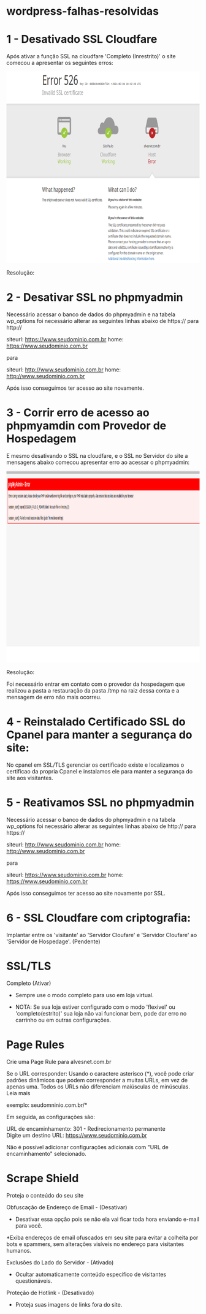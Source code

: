 # wordpress-falhas-resolvidas

# 1 - Desativado SSL Cloudfare

Após ativar a função SSL na cloudfare 'Completo (Inrestrito)' o site comecou a apresentar os seguintes erros:

<p align="center">
    <img src="/invalid-ssl-certificate.png" width="800" height="500">
</p>

Resolução:

# 2 - Desativar SSL no phpmyadmin

Necessário acessar o banco de dados do phpmyadmin e na tabela wp_options foi necessário alterar as seguintes linhas abaixo de https:// para http://

siteurl: https://www.seudominio.com.br
home: https://www.seudominio.com.br

para

siteurl: http://www.seudominio.com.br
home: http://www.seudominio.com.br

Após isso conseguimos ter acesso ao site novamente.

# 3 - Corrir erro de acesso ao phpmyamdin com Provedor de Hospedagem

E mesmo desativando o SSL na cloudfare, e o SSL no Servidor do site a mensagens abaixo comecou apresentar erro ao acessar o phpmyadmin:

<p align="center">
    <img src="/cpanel-acesso-phpmyadmin-erro.png" width="1500" height="500">
</p>

Resolução: 

Foi necessário entrar em contato com o provedor da hospedagem que realizou a pasta a restauração da pasta /tmp na raiz dessa conta e a mensagem de erro não mais ocorreu.

# 4 - Reinstalado Certificado SSL do Cpanel para manter a segurança do site:

No cpanel em SSL/TLS gerenciar os certificado existe e localizamos o certificao da propria Cpanel e instalamos ele para manter a segurança do site aos visitantes.


# 5 - Reativamos SSL no phpmyadmin 

Necessário acessar o banco de dados do phpmyadmin e na tabela wp_options foi necessário alterar as seguintes linhas abaixo de http:// para https://

siteurl: http://www.seudominio.com.br
home: http://www.seudominio.com.br

para

siteurl: https://www.seudominio.com.br
home: https://www.seudominio.com.br

Após isso conseguimos ter acesso ao site novamente por SSL.

# 6 - SSL Cloudfare com criptografia:

Implantar  entre os 'visitante' ao 'Servidor Cloufare' e 'Servidor Cloufare' ao 'Servidor de Hospedage'. (Pendente)

# SSL/TLS

Completo (Ativar)

* Sempre use o modo completo para uso em loja virtual.

* NOTA: Se sua loja estiver configurado com o modo 'flexivel' ou 'completo(estrito)' sua loja não vai funcionar bem, pode dar erro no carrinho ou em outras configurações. 

# Page Rules

Crie uma Page Rule para alvesnet.com.br


Se o URL corresponder: Usando o caractere asterisco (*), você pode criar padrões dinâmicos que podem corresponder a muitas URLs, em vez de apenas uma. Todos os URLs não diferenciam maiúsculas de minúsculas. Leia mais

exemplo: seudomninio.com.br/*

Em seguida, as configurações são:

URL de encaminhamento: 301 - Redirecionamento permanente	
Digite um destino URL: https://www.seudominio.com.br

Não é possível adicionar configurações adicionais com "URL de encaminhamento" selecionado.

# Scrape Shield

Proteja o conteúdo do seu site

Obfuscação de Endereço de Email - (Desativar)
* Desativar essa opção pois se não ela vai ficar toda hora enviando e-mail para você.

*Exiba endereços de email ofuscados em seu site para evitar a colheita por bots e spammers, sem alterações visíveis no endereço para visitantes humanos.

Exclusões do Lado do Servidor - (Ativado)

* Ocultar automaticamente conteúdo específico de visitantes questionáveis.

Proteção de Hotlink - (Desativado)

* Proteja suas imagens de links fora do site.

